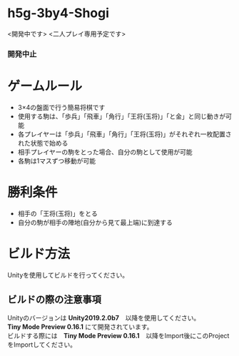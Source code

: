 # h5g-3by4-Shogi
<開発中です>  <二人プレイ専用予定です>

### 開発中止

# ゲームルール  
- 3×4の盤面で行う簡易将棋です 
- 使用する駒は、「歩兵」「飛車」「角行」「王将(玉将)」「と金」と同じ動きが可能 
- 各プレイヤーは「歩兵」「飛車」「角行」「王将(玉将)」がそれぞれ一枚配置された状態で始める 
- 相手プレイヤーの駒をとった場合、自分の駒として使用が可能 
- 各駒は1マスずつ移動が可能 

# 勝利条件
- 相手の「王将(玉将)」をとる
- 自分の駒が相手の陣地(自分から見て最上端)に到達する

# ビルド方法  
Unityを使用してビルドを行ってください。  

## ビルドの際の注意事項  
Unityのバージョンは **Unity2019.2.0b7**　以降を使用してください。  
**Tiny Mode Preview 0.16.1** にて開発されています。  
ビルドする際には　**Tiny Mode Preview 0.16.1**　以降をImport後にこのProjectをImportしてください。
